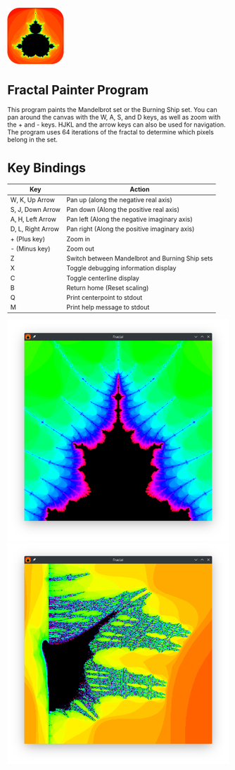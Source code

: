 ![FractalSet Icon](src/icon.png)
# Fractal Painter Program

This program paints the Mandelbrot set or the Burning Ship set. You can pan around the canvas with the W, A, S, and D keys, as well as zoom with the + and - keys. HJKL and the arrow keys can also be used for navigation. The program uses 64 iterations of the fractal to determine which pixels belong in the set.

# Key Bindings
|Key     | Action |
|--------|--------|
|W, K, Up Arrow | Pan up (along the negative real axis)
|S, J, Down Arrow | Pan down (Along the positive real axis)
|A, H, Left Arrow | Pan left (Along the negative imaginary  axis)
|D, L, Right Arrow| Pan right (Along the positive imaginary axis)
|+ (Plus key)| Zoom in
|- (Minus key)| Zoom out
|Z| Switch between Mandelbrot and Burning Ship sets
|X| Toggle debugging information display
|C| Toggle centerline display
|B| Return home (Reset scaling)
|Q| Print centerpoint to stdout
|M| Print help message to stdout

![The lobe on the main antenna of the mandelbrot set](src/mandelbrot.png)
![The large ship on the burning ship fractal](src/burning_ship.png)
